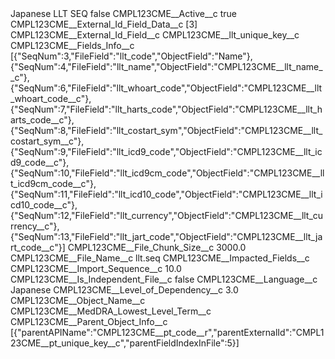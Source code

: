 <?xml version="1.0" encoding="UTF-8"?>
<CustomMetadata xmlns="http://soap.sforce.com/2006/04/metadata" xmlns:xsi="http://www.w3.org/2001/XMLSchema-instance" xmlns:xsd="http://www.w3.org/2001/XMLSchema">
    <label>Japanese LLT SEQ</label>
    <protected>false</protected>
    <values>
        <field>CMPL123CME__Active__c</field>
        <value xsi:type="xsd:boolean">true</value>
    </values>
    <values>
        <field>CMPL123CME__External_Id_Field_Data__c</field>
        <value xsi:type="xsd:string">[3]</value>
    </values>
    <values>
        <field>CMPL123CME__External_Id_Field__c</field>
        <value xsi:type="xsd:string">CMPL123CME__llt_unique_key__c</value>
    </values>
    <values>
        <field>CMPL123CME__Fields_Info__c</field>
        <value xsi:type="xsd:string">[{&quot;SeqNum&quot;:3,&quot;FileField&quot;:&quot;llt_code&quot;,&quot;ObjectField&quot;:&quot;Name&quot;},
{&quot;SeqNum&quot;:4,&quot;FileField&quot;:&quot;llt_name&quot;,&quot;ObjectField&quot;:&quot;CMPL123CME__llt_name__c&quot;},
{&quot;SeqNum&quot;:6,&quot;FileField&quot;:&quot;llt_whoart_code&quot;,&quot;ObjectField&quot;:&quot;CMPL123CME__llt_whoart_code__c&quot;},
{&quot;SeqNum&quot;:7,&quot;FileField&quot;:&quot;llt_harts_code&quot;,&quot;ObjectField&quot;:&quot;CMPL123CME__llt_harts_code__c&quot;},
{&quot;SeqNum&quot;:8,&quot;FileField&quot;:&quot;llt_costart_sym&quot;,&quot;ObjectField&quot;:&quot;CMPL123CME__llt_costart_sym__c&quot;},
{&quot;SeqNum&quot;:9,&quot;FileField&quot;:&quot;llt_icd9_code&quot;,&quot;ObjectField&quot;:&quot;CMPL123CME__llt_icd9_code__c&quot;},
{&quot;SeqNum&quot;:10,&quot;FileField&quot;:&quot;llt_icd9cm_code&quot;,&quot;ObjectField&quot;:&quot;CMPL123CME__llt_icd9cm_code__c&quot;},
{&quot;SeqNum&quot;:11,&quot;FileField&quot;:&quot;llt_icd10_code&quot;,&quot;ObjectField&quot;:&quot;CMPL123CME__llt_icd10_code__c&quot;},
{&quot;SeqNum&quot;:12,&quot;FileField&quot;:&quot;llt_currency&quot;,&quot;ObjectField&quot;:&quot;CMPL123CME__llt_currency__c&quot;},
{&quot;SeqNum&quot;:13,&quot;FileField&quot;:&quot;llt_jart_code&quot;,&quot;ObjectField&quot;:&quot;CMPL123CME__llt_jart_code__c&quot;}]</value>
    </values>
    <values>
        <field>CMPL123CME__File_Chunk_Size__c</field>
        <value xsi:type="xsd:double">3000.0</value>
    </values>
    <values>
        <field>CMPL123CME__File_Name__c</field>
        <value xsi:type="xsd:string">llt.seq</value>
    </values>
    <values>
        <field>CMPL123CME__Impacted_Fields__c</field>
        <value xsi:nil="true"/>
    </values>
    <values>
        <field>CMPL123CME__Import_Sequence__c</field>
        <value xsi:type="xsd:double">10.0</value>
    </values>
    <values>
        <field>CMPL123CME__Is_Independent_File__c</field>
        <value xsi:type="xsd:boolean">false</value>
    </values>
    <values>
        <field>CMPL123CME__Language__c</field>
        <value xsi:type="xsd:string">Japanese</value>
    </values>
    <values>
        <field>CMPL123CME__Level_of_Dependency__c</field>
        <value xsi:type="xsd:double">3.0</value>
    </values>
    <values>
        <field>CMPL123CME__Object_Name__c</field>
        <value xsi:type="xsd:string">CMPL123CME__MedDRA_Lowest_Level_Term__c</value>
    </values>
    <values>
        <field>CMPL123CME__Parent_Object_Info__c</field>
        <value xsi:type="xsd:string">[{&quot;parentAPIName&quot;:&quot;CMPL123CME__pt_code__r&quot;,&quot;parentExternalId&quot;:&quot;CMPL123CME__pt_unique_key__c&quot;,&quot;parentFieldIndexInFile&quot;:5}]</value>
    </values>
</CustomMetadata>
